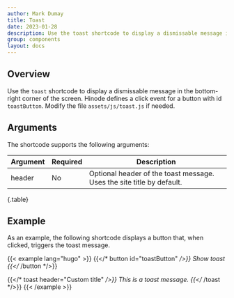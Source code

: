 ```yaml
---
author: Mark Dumay
title: Toast
date: 2023-01-28
description: Use the toast shortcode to display a dismissable message in the bottom-right corner of the screen.
group: components
layout: docs
---
```


## Overview

Use the `toast` shortcode to display a dismissable message in the bottom-right corner of the screen. Hinode defines a click event for a button with id `toastButton`. Modify the file `assets/js/toast.js` if needed.

## Arguments

The shortcode supports the following arguments:

| Argument    | Required | Description |
|-------------|----------|-------------|
| header      | No  | Optional header of the toast message. Uses the site title by default. |
{.table}

## Example

As an example, the following shortcode displays a button that, when clicked, triggers the toast message.

<!-- markdownlint-disable MD037 -->
{{< example lang="hugo" >}}
{{</* button id="toastButton" */>}}
    Show toast
{{</* /button */>}}

{{</* toast header="Custom title" */>}}
    This is a toast message.
{{</* /toast */>}}
{{< /example >}}
<!-- markdownlint-enable MD037 -->
